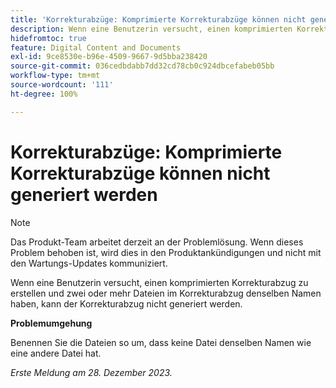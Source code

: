 ```yaml
---
title: 'Korrekturabzüge: Komprimierte Korrekturabzüge können nicht generiert werden'
description: Wenn eine Benutzerin versucht, einen komprimierten Korrekturabzug zu erstellen und zwei oder mehr Dateien im Korrekturabzug denselben Namen haben, kann der Korrekturabzug nicht generiert werden.
hidefromtoc: true
feature: Digital Content and Documents
exl-id: 9ce8530e-b96e-4509-9667-9d5bba238420
source-git-commit: 036cedbdabb7dd32cd78cb0c924dbcefabeb05bb
workflow-type: tm+mt
source-wordcount: '111'
ht-degree: 100%

---
```


# Korrekturabzüge: Komprimierte Korrekturabzüge können nicht generiert werden

<!--WF and WFP TOCs-->

>[!NOTE]
>
>Das Produkt-Team arbeitet derzeit an der Problemlösung. Wenn dieses Problem behoben ist, wird dies in den Produktankündigungen und nicht mit den Wartungs-Updates kommuniziert.

Wenn eine Benutzerin versucht, einen komprimierten Korrekturabzug zu erstellen und zwei oder mehr Dateien im Korrekturabzug denselben Namen haben, kann der Korrekturabzug nicht generiert werden.

**Problemumgehung**

Benennen Sie die Dateien so um, dass keine Datei denselben Namen wie eine andere Datei hat.

_Erste Meldung am 28. Dezember 2023._
